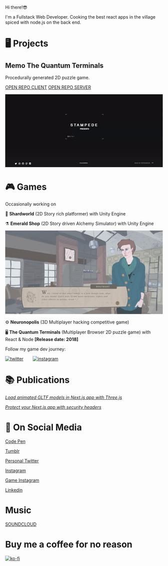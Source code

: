 Hi there!😎

I'm a Fullstack Web Developer. 
Cooking the best react apps in the village spiced with node.js on the back end.


# 🖥️ Projects


## Memo The Quantum Terminals

Procedurally generated 2D puzzle game.

[OPEN REPO CLIENT](https://github.com/oslavdev/memo-the-quantum-terminals-client)
[OPEN REPO SERVER](https://github.com/oslavdev/memo-the-quantum-terminals-server)

![Memo](assets/memo.gif?raw=true "Memo")


# 🎮 Games

Occasionally working on 

🔮 **Shardworld** (2D Story rich platformer) with Unity Engine 

⚗️ **Emerald Shop** (2D Story driven Alchemy Simulator) with Unity Engine 

![Emerald Shop](assets/ES.jpg?raw=true "Emerald Shop")

⚙️ **Neuronopolis** (3D Multiplayer hacking competitive game) 

🖥️  **The Quantum Terminals** (Multiplayer Browser 2D puzzle game) with React & Node **[Release date: 2018]**

Follow my game dev journey:
<div style="display:flex; flex-direction:row">
<a href="https://twitter.com/DevRijel" target="_blank">
 <img style="margin-right:30px;" src="https://github.com/paulrobertlloyd/socialmediaicons/blob/main/twitter-32x32.png" alt="twitter"/>
 </a>
 <a href="https://www.instagram.com/fogcradle/" target="_blank">
 <img  src="https://github.com/paulrobertlloyd/socialmediaicons/blob/main/instagram-32x32.png" alt="instagram"/>
 </a>
</div>

# 📚 Publications

[*Load animated GLTF models in Next.js app with Three.js*](https://oslavdev.medium.com/load-animated-gltf-models-in-next-js-app-with-three-js-8cf0a5d99e10)

[*Protect your Next.js app with security headers*](https://oslavdev.medium.com/protect-your-next-js-app-with-security-headers-7f70f4a95d63)


# 📱 On Social Media

[Code Pen](https://codepen.io/rijelek/pens/public)

[Tumblr](https://www.tumblr.com/blog/ekrijelgames)

[Personal Twitter](https://twitter.com/RijelEk)

[Instagram](https://www.instagram.com/ekrijel/)

[Game Instagram](https://www.instagram.com/fogcradle/)

[Linkedin](https://www.linkedin.com/in/jaros%C5%82aw-grishunin/)

# Music

[SOUNDCLOUD](https://soundcloud.com/oslawtichie)

# Buy me a coffee for no reason
[![ko-fi](https://ko-fi.com/img/githubbutton_sm.svg)](https://ko-fi.com/D1D2N0KZ)
